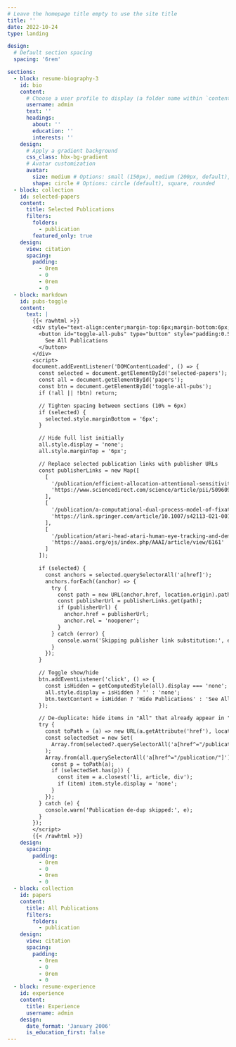 ```yaml
---
# Leave the homepage title empty to use the site title
title: ''
date: 2022-10-24
type: landing

design:
  # Default section spacing
  spacing: '6rem'

sections:
  - block: resume-biography-3
    id: bio
    content:
      # Choose a user profile to display (a folder name within `content/authors/`)
      username: admin
      text: ''
      headings:
        about: ''
        education: ''
        interests: ''
    design:
      # Apply a gradient background
      css_class: hbx-bg-gradient
      # Avatar customization
      avatar:
        size: medium # Options: small (150px), medium (200px, default), large (320px), xl (400px), xxl (500px)
        shape: circle # Options: circle (default), square, rounded
  - block: collection
    id: selected-papers
    content:
      title: Selected Publications
      filters:
        folders:
          - publication
        featured_only: true
    design:
      view: citation
      spacing:
        padding:
          - 0rem
          - 0
          - 0rem
          - 0
  - block: markdown
    id: pubs-toggle
    content:
      text: |
        {{< rawhtml >}}
        <div style="text-align:center;margin-top:6px;margin-bottom:6px;">
          <button id="toggle-all-pubs" type="button" style="padding:0.5rem 0.75rem;border:1px solid #ccc;border-radius:8px;">
            See All Publications
          </button>
        </div>
        <script>
        document.addEventListener('DOMContentLoaded', () => {
          const selected = document.getElementById('selected-papers');
          const all = document.getElementById('papers');
          const btn = document.getElementById('toggle-all-pubs');
          if (!all || !btn) return;

          // Tighten spacing between sections (10% ≈ 6px)
          if (selected) {
            selected.style.marginBottom = '6px';
          }

          // Hide full list initially
          all.style.display = 'none';
          all.style.marginTop = '6px';

          // Replace selected publication links with publisher URLs
          const publisherLinks = new Map([
            [
              '/publication/efficient-allocation-attentional-sensitivity/',
              'https://www.sciencedirect.com/science/article/pii/S0960982221013658'
            ],
            [
              '/publication/a-computational-dual-process-model-of-fixation-duration-control-in-natural-scene-viewing/',
              'https://link.springer.com/article/10.1007/s42113-021-00111-4'
            ],
            [
              '/publication/atari-head-atari-human-eye-tracking-and-demonstration-dataset/',
              'https://aaai.org/ojs/index.php/AAAI/article/view/6161'
            ]
          ]);

          if (selected) {
            const anchors = selected.querySelectorAll('a[href]');
            anchors.forEach((anchor) => {
              try {
                const path = new URL(anchor.href, location.origin).pathname;
                const publisherUrl = publisherLinks.get(path);
                if (publisherUrl) {
                  anchor.href = publisherUrl;
                  anchor.rel = 'noopener';
                }
              } catch (error) {
                console.warn('Skipping publisher link substitution:', error);
              }
            });
          }

          // Toggle show/hide
          btn.addEventListener('click', () => {
            const isHidden = getComputedStyle(all).display === 'none';
            all.style.display = isHidden ? '' : 'none';
            btn.textContent = isHidden ? 'Hide Publications' : 'See All Publications';
          });

          // De-duplicate: hide items in "All" that already appear in "Selected"
          try {
            const toPath = (a) => new URL(a.getAttribute('href'), location.origin).pathname;
            const selectedSet = new Set(
              Array.from(selected?.querySelectorAll('a[href^="/publication/"]') || []).map(toPath)
            );
            Array.from(all.querySelectorAll('a[href^="/publication/"]')).forEach((a) => {
              const p = toPath(a);
              if (selectedSet.has(p)) {
                const item = a.closest('li, article, div');
                if (item) item.style.display = 'none';
              }
            });
          } catch (e) {
            console.warn('Publication de-dup skipped:', e);
          }
        });
        </script>
        {{< /rawhtml >}}
    design:
      spacing:
        padding:
          - 0rem
          - 0
          - 0rem
          - 0
  - block: collection
    id: papers
    content:
      title: All Publications
      filters:
        folders:
          - publication
    design:
      view: citation
      spacing:
        padding:
          - 0rem
          - 0
          - 0rem
          - 0
  - block: resume-experience
    id: experience
    content:
      title: Experience
      username: admin
    design:
      date_format: 'January 2006'
      is_education_first: false
---
```

